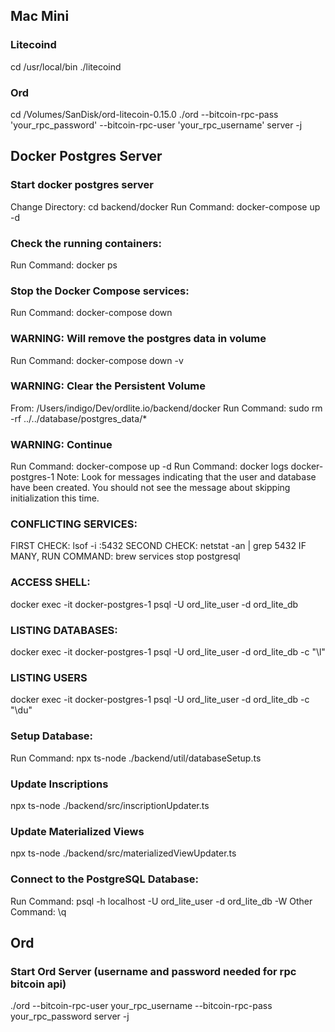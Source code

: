 
## Mac Mini 

### Litecoind
cd /usr/local/bin
./litecoind

### Ord
cd /Volumes/SanDisk/ord-litecoin-0.15.0
./ord --bitcoin-rpc-pass 'your_rpc_password' --bitcoin-rpc-user 'your_rpc_username' server -j


## Docker Postgres Server
### Start docker postgres server
Change Directory: cd backend/docker 
Run Command: docker-compose up -d

### Check the running containers:
Run Command: docker ps

### Stop the Docker Compose services:
Run Command: docker-compose down

### WARNING: Will remove the postgres data in volume
Run Command: docker-compose down -v

### WARNING: Clear the Persistent Volume
From: /Users/indigo/Dev/ordlite.io/backend/docker
Run Command: sudo rm -rf ../../database/postgres_data/*

### WARNING: Continue
Run Command: docker-compose up -d
Run Command: docker logs docker-postgres-1
Note: Look for messages indicating that the user and database have been created. You should not see the message about skipping initialization this time.

### CONFLICTING SERVICES: 
FIRST CHECK: lsof -i :5432
SECOND CHECK: netstat -an | grep 5432
IF MANY, RUN COMMAND:  brew services stop postgresql

### ACCESS SHELL:
docker exec -it docker-postgres-1 psql -U ord_lite_user -d ord_lite_db

### LISTING DATABASES:
docker exec -it docker-postgres-1 psql -U ord_lite_user -d ord_lite_db -c "\l"

### LISTING USERS
docker exec -it docker-postgres-1 psql -U ord_lite_user -d ord_lite_db -c "\du"

### Setup Database:
Run Command: npx ts-node ./backend/util/databaseSetup.ts


### Update Inscriptions
npx ts-node ./backend/src/inscriptionUpdater.ts

### Update Materialized Views
npx ts-node ./backend/src/materializedViewUpdater.ts


### Connect to the PostgreSQL Database: 
Run Command: psql -h localhost -U ord_lite_user -d ord_lite_db -W
Other Command: \q

## Ord
### Start Ord Server (username and password needed for rpc bitcoin api)
./ord --bitcoin-rpc-user your_rpc_username --bitcoin-rpc-pass your_rpc_password server -j

